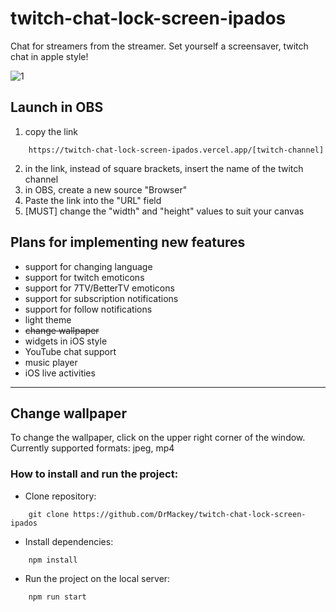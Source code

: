 # twitch-chat-lock-screen-ipados
Chat for streamers from the streamer. Set yourself a screensaver, twitch chat in apple style!

![1](https://github.com/DrMackey/twitch-chat-lock-screen-ipados/assets/92988373/2d8735cf-59c0-40b5-8648-f9a30d76fada)

## Launch in OBS
1. copy the link
```console
    https://twitch-chat-lock-screen-ipados.vercel.app/[twitch-channel]
```
2. in the link, instead of square brackets, insert the name of the twitch channel
3. in OBS, create a new source "Browser"
4. Paste the link into the "URL" field
5. [MUST] change the "width" and "height" values ​​to suit your canvas

## Plans for implementing new features
- support for changing language
- support for twitch emoticons
- support for 7TV/BetterTV emoticons
- support for subscription notifications
- support for follow notifications
- light theme
- ~~change wallpaper~~
- widgets in iOS style
- YouTube chat support
- music player
- iOS live activities

---

## Change wallpaper
To change the wallpaper, click on the upper right corner of the window. Currently supported formats: jpeg, mp4

### How to install and run the project:

- Clone repository:

```console
    git clone https://github.com/DrMackey/twitch-chat-lock-screen-ipados
```

- Install dependencies:

```console
    npm install
```

- Run the project on the local server:

```console
    npm run start
```
